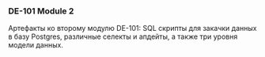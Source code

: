 ### DE-101 Module 2

Артефакты ко второму модулю DE-101: SQL скрипты для закачки данных в базу Postgres, различные селекты и апдейты,
а также три уровня модели данных.
